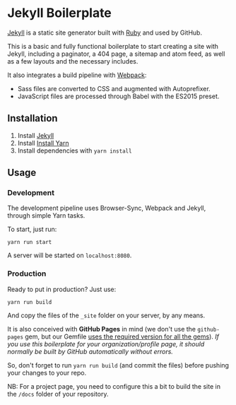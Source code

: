 # Jekyll Boilerplate

[Jekyll](https://jekyllrb.com/) is a static site generator built with [Ruby](https://www.ruby-lang.org/) and used by GitHub.

This is a basic and fully functional boilerplate to start creating a site with Jekyll, including a paginator, a 404 page, a sitemap and atom feed, as well as a few layouts and the necessary includes.

It also integrates a build pipeline with [Webpack](https://webpack.js.org/):

* Sass files are converted to CSS and augmented with Autoprefixer.
* JavaScript files are processed through Babel with the ES2015 preset.

## Installation

1. Install [Jekyll](https://jekyllrb.com/docs/installation/)
2. Install [Install Yarn](https://yarnpkg.com/en/docs/install)
3. Install dependencies with `yarn install`

## Usage

### Development

The development pipeline uses Browser-Sync, Webpack and Jekyll, through simple Yarn tasks.

To start, just run:

```
yarn run start
```

A server will be started on `localhost:8080`.

### Production

Ready to put in production? Just use:

```
yarn run build
```

And copy the files of the `_site` folder on your server, by any means.

It is also conceived with **GitHub Pages** in mind (we don't use the `github-pages` gem, but our Gemfile [uses the required version for all the gems](https://pages.github.com/versions/)). _If you use this boilerplate for your organization/profile page, it should normally be built by GitHub automatically without errors._

So, don't forget to run `yarn run build` (and commit the files) before pushing your changes to your repo.

NB: For a project page, you need to configure this a bit to build the site in the `/docs` folder of your repository.
